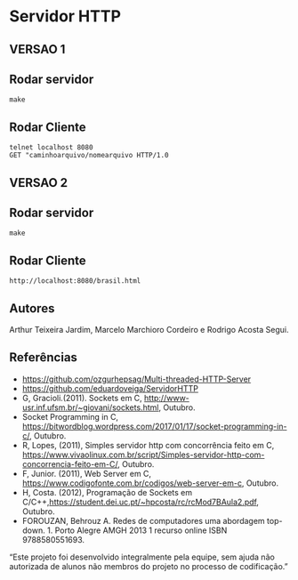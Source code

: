 # Servidor HTTP

## VERSAO 1
## Rodar servidor
```
make
```
## Rodar Cliente
```
telnet localhost 8080
GET "caminhoarquivo/nomearquivo HTTP/1.0
```

## VERSAO 2
## Rodar servidor
```
make
```
## Rodar Cliente
```
http://localhost:8080/brasil.html
```



## Autores
Arthur Teixeira Jardim, Marcelo Marchioro Cordeiro e Rodrigo Acosta Segui.

## Referências

- https://github.com/ozgurhepsag/Multi-threaded-HTTP-Server
- https://github.com/eduardoveiga/ServidorHTTP
- G, Gracioli.(2011). Sockets em C, http://www-usr.inf.ufsm.br/~giovani/sockets.html, Outubro.
- Socket Programming in C, https://bitwordblog.wordpress.com/2017/01/17/socket-programming-in-c/, Outubro.
- R, Lopes, (2011),  Simples servidor http com concorrência feito em C, https://www.vivaolinux.com.br/script/Simples-servidor-http-com-concorrencia-feito-em-C/, Outubro. 
- F, Junior. (2011), Web Server em C, https://www.codigofonte.com.br/codigos/web-server-em-c, Outubro.
- H, Costa. (2012), Programação de Sockets em C/C++,https://student.dei.uc.pt/~hpcosta/rc/rcMod7BAula2.pdf, Outubro.
- FOROUZAN, Behrouz A. Redes de computadores uma abordagem top-down. 1. Porto Alegre AMGH 2013 1 recurso online ISBN 9788580551693.


“Este projeto foi desenvolvido integralmente pela equipe, sem ajuda não autorizada de alunos não membros do projeto no processo de codificação.”


